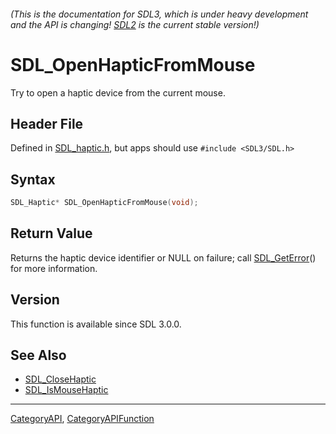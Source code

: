###### (This is the documentation for SDL3, which is under heavy development and the API is changing! [SDL2](https://wiki.libsdl.org/SDL2/) is the current stable version!)
# SDL_OpenHapticFromMouse

Try to open a haptic device from the current mouse.

## Header File

Defined in [SDL_haptic.h](https://github.com/libsdl-org/SDL/blob/main/include/SDL3/SDL_haptic.h), but apps should use `#include <SDL3/SDL.h>`

## Syntax

```c
SDL_Haptic* SDL_OpenHapticFromMouse(void);

```

## Return Value

Returns the haptic device identifier or NULL on failure; call
[SDL_GetError](SDL_GetError)() for more information.

## Version

This function is available since SDL 3.0.0.

## See Also

* [SDL_CloseHaptic](SDL_CloseHaptic)
* [SDL_IsMouseHaptic](SDL_IsMouseHaptic)

----
[CategoryAPI](CategoryAPI), [CategoryAPIFunction](CategoryAPIFunction)

